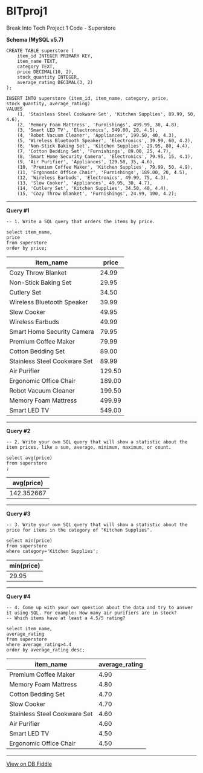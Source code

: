 # BITproj1
Break Into Tech Project 1 Code - Superstore

**Schema (MySQL v5.7)**

    CREATE TABLE superstore (
        item_id INTEGER PRIMARY KEY,
        item_name TEXT,
        category TEXT,
        price DECIMAL(10, 2),
        stock_quantity INTEGER,
        average_rating DECIMAL(3, 2)
    );
    
    INSERT INTO superstore (item_id, item_name, category, price, stock_quantity, average_rating)
    VALUES
        (1, 'Stainless Steel Cookware Set', 'Kitchen Supplies', 89.99, 50, 4.6),
        (2, 'Memory Foam Mattress', 'Furnishings', 499.99, 30, 4.8),
        (3, 'Smart LED TV', 'Electronics', 549.00, 20, 4.5),
        (4, 'Robot Vacuum Cleaner', 'Appliances', 199.50, 40, 4.3),
        (5, 'Wireless Bluetooth Speaker', 'Electronics', 39.99, 60, 4.2),
        (6, 'Non-Stick Baking Set', 'Kitchen Supplies', 29.95, 80, 4.4),
        (7, 'Cotton Bedding Set', 'Furnishings', 89.00, 25, 4.7),
        (8, 'Smart Home Security Camera', 'Electronics', 79.95, 15, 4.1),
        (9, 'Air Purifier', 'Appliances', 129.50, 35, 4.6),
        (10, 'Premium Coffee Maker', 'Kitchen Supplies', 79.99, 50, 4.9),
        (11, 'Ergonomic Office Chair', 'Furnishings', 189.00, 20, 4.5),
        (12, 'Wireless Earbuds', 'Electronics', 49.99, 75, 4.3),
        (13, 'Slow Cooker', 'Appliances', 49.95, 30, 4.7),
        (14, 'Cutlery Set', 'Kitchen Supplies', 34.50, 40, 4.4),
        (15, 'Cozy Throw Blanket', 'Furnishings', 24.99, 100, 4.2);
    

---

**Query #1**

    -- 1. Write a SQL query that orders the items by price.
    
    select item_name, 
    price
    from superstore
    order by price;

| item_name                    | price  |
| ---------------------------- | ------ |
| Cozy Throw Blanket           | 24.99  |
| Non-Stick Baking Set         | 29.95  |
| Cutlery Set                  | 34.50  |
| Wireless Bluetooth Speaker   | 39.99  |
| Slow Cooker                  | 49.95  |
| Wireless Earbuds             | 49.99  |
| Smart Home Security Camera   | 79.95  |
| Premium Coffee Maker         | 79.99  |
| Cotton Bedding Set           | 89.00  |
| Stainless Steel Cookware Set | 89.99  |
| Air Purifier                 | 129.50 |
| Ergonomic Office Chair       | 189.00 |
| Robot Vacuum Cleaner         | 199.50 |
| Memory Foam Mattress         | 499.99 |
| Smart LED TV                 | 549.00 |

---
**Query #2**

    
    
    -- 2. Write your own SQL query that will show a statistic about the item prices, like a sum, average, minimum, maximum, or count.
    
    select avg(price)
    from superstore
    ;

| avg(price) |
| ---------- |
| 142.352667 |

---
**Query #3**

    
    
    -- 3. Write your own SQL query that will show a statistic about the price for items in the category of "Kitchen Supplies".
    
    select min(price)
    from superstore
    where category='Kitchen Supplies';

| min(price) |
| ---------- |
| 29.95      |

---
**Query #4**

    
    
    -- 4. Come up with your own question about the data and try to answer it using SQL. For example: How many air purifiers are in stock?
    -- Which items have at least a 4.5/5 rating?
    
    select item_name,
    average_rating
    from superstore
    where average_rating>4.4
    order by average_rating desc;

| item_name                    | average_rating |
| ---------------------------- | -------------- |
| Premium Coffee Maker         | 4.90           |
| Memory Foam Mattress         | 4.80           |
| Cotton Bedding Set           | 4.70           |
| Slow Cooker                  | 4.70           |
| Stainless Steel Cookware Set | 4.60           |
| Air Purifier                 | 4.60           |
| Smart LED TV                 | 4.50           |
| Ergonomic Office Chair       | 4.50           |

---

[View on DB Fiddle](https://www.db-fiddle.com/f/PvBAaQwEUSWAxZCsg4Vmx/0)
